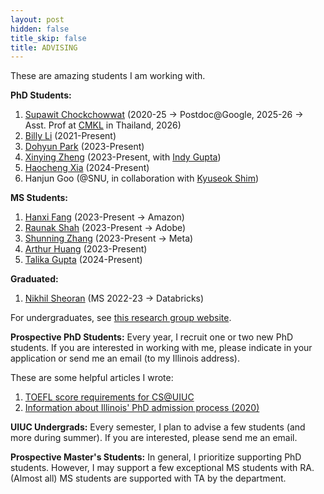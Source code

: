 ```yaml
---
layout: post
hidden: false
title_skip: false
title: ADVISING
---
```


These are amazing students I am working with.

**PhD Students:**

1. [Supawit Chockchowwat](https://supawit.chockchowwat.com/) (2020-25 -> Postdoc@Google, 2025-26 -> Asst. Prof at [CMKL](https://en.wikipedia.org/wiki/CMKL_University) in Thailand, 2026)
1. [Billy Li](https://billyzhaohengli.github.io/) (2021-Present)
1. [Dohyun Park](https://www.linkedin.com/in/dohyun1357/?originalSubdomain=kr) (2023-Present)
1. [Xinying Zheng](https://xinyingzheng00.github.io/) (2023-Present, with [Indy Gupta](http://indy.cs.illinois.edu/))
1. [Haocheng Xia]() (2024-Present)
1. Hanjun Goo (@SNU, in collaboration with [Kyuseok Shim](http://kdd.snu.ac.kr/~shim/))

**MS Students:**

1. [Hanxi Fang](https://www.linkedin.com/in/hanxi-fang-aa2252280/) (2023-Present -> Amazon)
1. [Raunak Shah](https://www.linkedin.com/in/raunaks13/) (2023-Present -> Adobe)
1. [Shunning Zhang](https://www.linkedin.com/in/shuning-zhang-2001/) (2023-Present -> Meta)
1. [Arthur Huang](https://www.linkedin.com/in/arthur-huang-08bb75167/) (2023-Present)
1. [Talika Gupta]() (2024-Present)


**Graduated:**

1. [Nikhil Sheoran]() (MS 2022-23 -> Databricks)


For undergraduates, see [this research group website](http://createlab.cs.illinois.edu/).


**Prospective PhD Students:** 
Every year, I recruit one or two new PhD students.
If you are interested in working with me, please indicate in your application or 
send me an email (to my Illinois address).


These are some helpful articles I wrote:
1. [TOEFL score requirements for CS@UIUC](https://yongjoopark.medium.com/toefl-for-cs-illinois-2d140efcf2ab)
1. [Information about Illinois' PhD admission process (2020)](https://yongjoopark.medium.com/illinoiscs-admission-process-67412ae83297)


**UIUC Undergrads:** 
Every semester, I plan to advise a few students (and more during summer). 
If you are interested, please send me an email.

**Prospective Master's Students:** 
In general, I prioritize supporting PhD students. 
However, I may support a few exceptional MS students with RA. 
(Almost all) MS students are supported with TA by the department.
